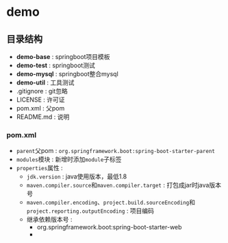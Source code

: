# demo

## 目录结构

- **demo-base** : springboot项目模板
- **demo-test** : springboot测试
- **demo-mysql** : springboot整合mysql
- **demo-util** : 工具测试
- .gitignore : git忽略
- LICENSE : 许可证
- pom.xml : 父pom
- README.md : 说明

### pom.xml

- `parent`父pom : `org.springframework.boot:spring-boot-starter-parent`
- `modules`模块 : 新增时添加`module`子标签
- `properties`属性 :
    - `jdk.version` : java使用版本，最低1.8
    - `maven.compiler.source`和`maven.compiler.target` : 打包成jar时java版本号
    - `maven.compiler.encoding`、`project.build.sourceEncoding`和`project.reporting.outputEncoding` : 项目编码
    - 继承依赖版本号 :
      - org.springframework.boot:spring-boot-starter-web
      - 